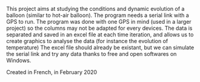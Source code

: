 This project aims at studying the conditions and dynamic evolution of a balloon (similar to hot-air balloon).
The program needs a serial link with a GPS to run. The program was done with one GPS in mind (used in a larger project) so the columns may not be adapted for every devices.
The data is separated and saved in an excel file at each time iteration, and allows us to create graphics to analyse the data (for instance the evolution of temperature)
The excel file should already be existant, but we can simulate the serial link and try any data thanks to free and open softwares on Windows.

Created in French, in February 2020
